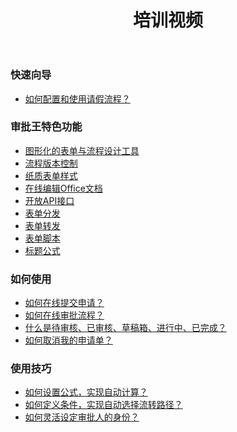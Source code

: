 ﻿---
title: 培训视频
---


### 快速向导
 - [如何配置和使用请假流程？](http://oss.steedos.com/videos/case/如何配置请假流程.mp4)
 
### 审批王特色功能
 - [图形化的表单与流程设计工具](http://oss.steedos.com/videos/cn/图形化表单与流程设计.mp4)
 - [流程版本控制](http://oss.steedos.com/videos/cn/流程版本控制.mp4)
 - [纸质表单样式](http://oss.steedos.com/videos/cn/纸质表单样式.mp4)
 - [在线编辑Office文档](http://oss.steedos.com/videos/cn/在线编辑.mp4)
 - [开放API接口](http://oss.steedos.com/videos/cn/开放API接口.mp4)
 - [表单分发](http://oss.steedos.com/videos/cn/文件分发.mp4)
 - [表单转发](http://oss.steedos.com/videos/cn/文件转发.mp4)
 - [表单脚本](http://oss.steedos.com/videos/cn/表单脚本.gif)
 - [标题公式](http://oss.steedos.com/videos/cn/标题公式.mp4)

### 如何使用
 - [如何在线提交申请？](http://oss.steedos.com/videos/user/2%E3%80%81%E5%A6%82%E4%BD%95%E6%8F%90%E4%BA%A4%E7%94%B3%E8%AF%B7%E5%8D%95.mp4)
 - [如何在线审批流程？](http://oss.steedos.com/videos/user/3%E3%80%81%E5%A6%82%E4%BD%95%E8%BF%9B%E8%A1%8C%E6%B5%81%E7%A8%8B%E5%AE%A1%E6%89%B9.mp4)
 - [什么是待审核、已审核、草稿箱、进行中、已完成？](http://oss.steedos.com/videos/user/4%E3%80%81%E5%AE%A1%E6%89%B9%E7%8E%8B%E7%95%8C%E9%9D%A2%E8%AF%B4%E6%98%8E.mp4)
 - [如何取消我的申请单？](http://oss.steedos.com/videos/user/5%E3%80%81%E5%A6%82%E4%BD%95%E5%8F%96%E6%B6%88%E6%88%91%E7%9A%84%E7%94%B3%E8%AF%B7%E5%8D%95.mp4)

### 使用技巧
 - [如何设置公式，实现自动计算？](http://oss.steedos.com/videos/admin/12%E3%80%81%E5%A6%82%E4%BD%95%E7%BC%96%E5%86%99%E8%A1%A8%E5%8D%95%E4%B8%8A%E7%9A%84%E5%85%AC%E5%BC%8F.mp4)
 - [如何定义条件，实现自动选择流转路径？](http://oss.steedos.com/videos/cn/16%E3%80%81%E6%B5%81%E7%A8%8B%E4%B8%AD%E7%9A%84%E6%9D%A1%E4%BB%B6%E5%AE%9A%E4%B9%89.mp4)
 - [如何灵活设定审批人的身份？](http://oss.steedos.com/videos/admin/19%E3%80%81%E6%B5%81%E7%A8%8B%E5%A4%84%E7%90%86%E4%BA%BA%E8%BA%AB%E4%BB%BD%EF%BC%8D%E5%90%84%E7%A7%8D%E8%A7%92%E8%89%B2.mp4)
